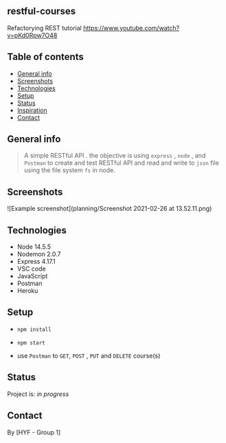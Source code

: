 ## restful-courses
Refactorying REST tutorial https://www.youtube.com/watch?v=pKd0Rpw7O48


## Table of contents

- [General info](#general-info)
- [Screenshots](#screenshots)
- [Technologies](#technologies)
- [Setup](#setup)
- [Status](#status)
- [Inspiration](#inspiration)
- [Contact](#contact)

## General info

> A simple RESTful API . the objective is using `express` , `node` , and `Postman` to create and test RESTful API and read and write to `json` file using the file system `fs` in node.

## Screenshots

![Example screenshot](planning/Screenshot 2021-02-26 at 13.52.11.png)

## Technologies

- Node 14.5.5
- Nodemon 2.0.7
- Express 4.17.1
- VSC code
- JavaScript
- Postman
- Heroku

## Setup

- `npm install`

- `npm start`

- use `Postman` to `GET`, `POST` , `PUT` and `DELETE` course(s)


## Status

Project is: _in progress_



## Contact

By [HYF - Group 1]

